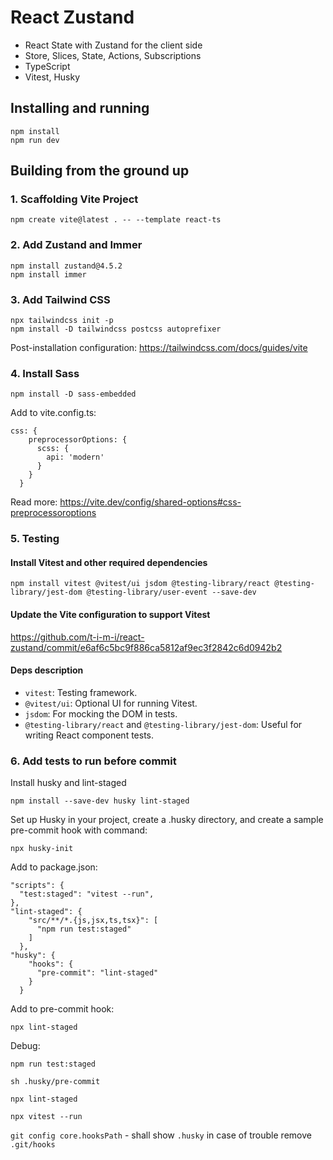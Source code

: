 # React Zustand
- React State with Zustand for the client side
- Store, Slices, State, Actions, Subscriptions
- TypeScript
- Vitest, Husky

## Installing and running
```
npm install
npm run dev
```

## Building from the ground up

### 1. Scaffolding Vite Project
```
npm create vite@latest . -- --template react-ts
```

### 2. Add Zustand and Immer
```
npm install zustand@4.5.2
npm install immer
```

### 3. Add Tailwind CSS 
```
npx tailwindcss init -p
npm install -D tailwindcss postcss autoprefixer
```
Post-installation configuration: https://tailwindcss.com/docs/guides/vite

### 4. Install Sass
```
npm install -D sass-embedded
```
Add to vite.config.ts:
```
css: {
    preprocessorOptions: {
      scss: {
        api: 'modern'
      }
    }
  }
```

Read more: https://vite.dev/config/shared-options#css-preprocessoroptions

### 5. Testing

#### Install Vitest and other required dependencies
```
npm install vitest @vitest/ui jsdom @testing-library/react @testing-library/jest-dom @testing-library/user-event --save-dev
```
#### Update the Vite configuration to support Vitest

https://github.com/t-i-m-i/react-zustand/commit/e6af6c5bc9f886ca5812af9ec3f2842c6d0942b2

#### Deps description

- `vitest`: Testing framework.
- `@vitest/ui`: Optional UI for running Vitest.
- `jsdom`: For mocking the DOM in tests.
- `@testing-library/react` and `@testing-library/jest-dom`: Useful for writing React component tests.

### 6. Add tests to run before commit

Install husky and lint-staged
```
npm install --save-dev husky lint-staged
```
Set up Husky in your project, create a .husky directory, and create a sample pre-commit hook with command:
```
npx husky-init
```

Add to package.json:
```
"scripts": {
  "test:staged": "vitest --run",
},
"lint-staged": {
    "src/**/*.{js,jsx,ts,tsx}": [
      "npm run test:staged"
    ]
  },
"husky": {
    "hooks": {
      "pre-commit": "lint-staged"
    }
  }
```

Add to pre-commit hook:

`npx lint-staged`

Debug:
```
npm run test:staged

sh .husky/pre-commit

npx lint-staged

npx vitest --run
```

`git config core.hooksPath` - shall show `.husky`
in case of trouble remove `.git/hooks`


